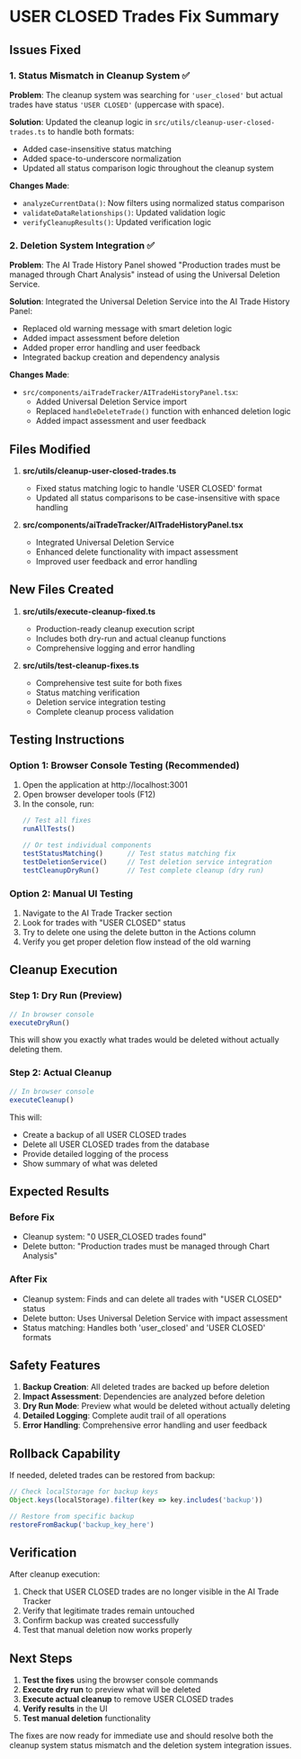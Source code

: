 # USER CLOSED Trades Fix Summary

## Issues Fixed

### 1. Status Mismatch in Cleanup System ✅
**Problem**: The cleanup system was searching for `'user_closed'` but actual trades have status `'USER CLOSED'` (uppercase with space).

**Solution**: Updated the cleanup logic in `src/utils/cleanup-user-closed-trades.ts` to handle both formats:
- Added case-insensitive status matching
- Added space-to-underscore normalization
- Updated all status comparison logic throughout the cleanup system

**Changes Made**:
- `analyzeCurrentData()`: Now filters using normalized status comparison
- `validateDataRelationships()`: Updated validation logic
- `verifyCleanupResults()`: Updated verification logic

### 2. Deletion System Integration ✅
**Problem**: The AI Trade History Panel showed "Production trades must be managed through Chart Analysis" instead of using the Universal Deletion Service.

**Solution**: Integrated the Universal Deletion Service into the AI Trade History Panel:
- Replaced old warning message with smart deletion logic
- Added impact assessment before deletion
- Added proper error handling and user feedback
- Integrated backup creation and dependency analysis

**Changes Made**:
- `src/components/aiTradeTracker/AITradeHistoryPanel.tsx`: 
  - Added Universal Deletion Service import
  - Replaced `handleDeleteTrade()` function with enhanced deletion logic
  - Added impact assessment and user feedback

## Files Modified

1. **src/utils/cleanup-user-closed-trades.ts**
   - Fixed status matching logic to handle 'USER CLOSED' format
   - Updated all status comparisons to be case-insensitive with space handling

2. **src/components/aiTradeTracker/AITradeHistoryPanel.tsx**
   - Integrated Universal Deletion Service
   - Enhanced delete functionality with impact assessment
   - Improved user feedback and error handling

## New Files Created

1. **src/utils/execute-cleanup-fixed.ts**
   - Production-ready cleanup execution script
   - Includes both dry-run and actual cleanup functions
   - Comprehensive logging and error handling

2. **src/utils/test-cleanup-fixes.ts**
   - Comprehensive test suite for both fixes
   - Status matching verification
   - Deletion service integration testing
   - Complete cleanup process validation

## Testing Instructions

### Option 1: Browser Console Testing (Recommended)
1. Open the application at http://localhost:3001
2. Open browser developer tools (F12)
3. In the console, run:
   ```javascript
   // Test all fixes
   runAllTests()
   
   // Or test individual components
   testStatusMatching()      // Test status matching fix
   testDeletionService()     // Test deletion service integration
   testCleanupDryRun()       // Test complete cleanup (dry run)
   ```

### Option 2: Manual UI Testing
1. Navigate to the AI Trade Tracker section
2. Look for trades with "USER CLOSED" status
3. Try to delete one using the delete button in the Actions column
4. Verify you get proper deletion flow instead of the old warning

## Cleanup Execution

### Step 1: Dry Run (Preview)
```javascript
// In browser console
executeDryRun()
```
This will show you exactly what trades would be deleted without actually deleting them.

### Step 2: Actual Cleanup
```javascript
// In browser console
executeCleanup()
```
This will:
- Create a backup of all USER CLOSED trades
- Delete all USER CLOSED trades from the database
- Provide detailed logging of the process
- Show summary of what was deleted

## Expected Results

### Before Fix
- Cleanup system: "0 USER_CLOSED trades found"
- Delete button: "Production trades must be managed through Chart Analysis"

### After Fix
- Cleanup system: Finds and can delete all trades with "USER CLOSED" status
- Delete button: Uses Universal Deletion Service with impact assessment
- Status matching: Handles both 'user_closed' and 'USER CLOSED' formats

## Safety Features

1. **Backup Creation**: All deleted trades are backed up before deletion
2. **Impact Assessment**: Dependencies are analyzed before deletion
3. **Dry Run Mode**: Preview what would be deleted without actually deleting
4. **Detailed Logging**: Complete audit trail of all operations
5. **Error Handling**: Comprehensive error handling and user feedback

## Rollback Capability

If needed, deleted trades can be restored from backup:
```javascript
// Check localStorage for backup keys
Object.keys(localStorage).filter(key => key.includes('backup'))

// Restore from specific backup
restoreFromBackup('backup_key_here')
```

## Verification

After cleanup execution:
1. Check that USER CLOSED trades are no longer visible in the AI Trade Tracker
2. Verify that legitimate trades remain untouched
3. Confirm backup was created successfully
4. Test that manual deletion now works properly

## Next Steps

1. **Test the fixes** using the browser console commands
2. **Execute dry run** to preview what will be deleted
3. **Execute actual cleanup** to remove USER CLOSED trades
4. **Verify results** in the UI
5. **Test manual deletion** functionality

The fixes are now ready for immediate use and should resolve both the cleanup system status mismatch and the deletion system integration issues.